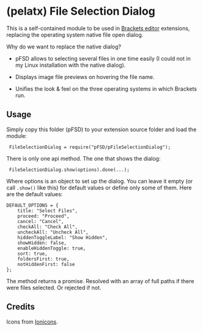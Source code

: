 # (pelatx) File Selection Dialog

This is a self-contained module to be used in [Brackets editor][brackets] extensions, replacing the operating system native file open dialog.

Why do we want to replace the native dialog?

- pFSD allows to selecting several files in one time easily (I could not in my Linux installation with the native dialog).

- Displays image file previews on hovering the file name.

- Unifies the look & feel on the three operating systems in which Brackets run.

## Usage

Simply copy this folder (pFSD) to your extension source folder and load the module:

```
 FileSelectionDialog = require("pFSD/pFileSelectionDialog");
```
There is only one api method. The one that shows the dialog:

```
 FileSelectionDialog.show(options).done(...);
```

Where options is an object to set up the dialog. You can leave it empty (or call ```.show()``` like this) for default values or define only some of them. Here are the default values:

```
DEFAULT_OPTIONS = {
    title: "Select Files",
    proceed: "Proceed",
    cancel: "Cancel",
    checkAll: "Check All",
    uncheckAll: "Uncheck All",
    hiddenToggleLabel: "Show Hidden",
    showHidden: false,
    enableHiddenToggle: true,
    sort: true,
    foldersFirst: true,
    notHiddenFirst: false
};
```

The method returns a promise. Resolved with an array of full paths if there were files selected. Or rejected if not.

## Credits
Icons from [Ionicons][ionicons].

[brackets]: http://brackets.io/
[ionicons]: http://ionicons.com/